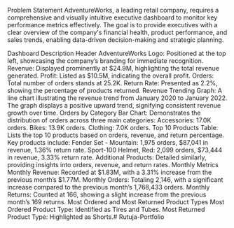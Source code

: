 Problem Statement
AdventureWorks, a leading retail company, requires a comprehensive and visually intuitive executive dashboard to monitor key performance metrics effectively. The goal is to provide executives with a clear overview of the company's financial health, product performance, and sales trends, enabling data-driven decision-making and strategic planning.

Dashboard Description
Header
AdventureWorks Logo: Positioned at the top left, showcasing the company’s branding for immediate recognition.
Revenue: Displayed prominently at $24.9M, highlighting the total revenue generated.
Profit: Listed as $10.5M, indicating the overall profit.
Orders: Total number of orders stands at 25.2K.
Return Rate: Presented as 2.2%, showing the percentage of products returned.
Revenue Trending
Graph: A line chart illustrating the revenue trend from January 2020 to January 2022. The graph displays a positive upward trend, signifying consistent revenue growth over time.
Orders by Category
Bar Chart: Demonstrates the distribution of orders across three main categories:
Accessories: 17.0K orders.
Bikes: 13.9K orders.
Clothing: 7.0K orders.
Top 10 Products
Table: Lists the top 10 products based on orders, revenue, and return percentage. Key products include:
Fender Set - Mountain: 1,975 orders, $87,041 in revenue, 1.36% return rate.
Sport-100 Helmet, Red: 2,099 orders, $73,444 in revenue, 3.33% return rate.
Additional Products: Detailed similarly, providing insights into orders, revenue, and return rates.
Monthly Metrics
Monthly Revenue: Recorded at $1.83M, with a 3.31% increase from the previous month’s $1.77M.
Monthly Orders: Totaling 2,146, with a significant increase compared to the previous month’s 1,768,433 orders.
Monthly Returns: Counted at 166, showing a slight increase from the previous month’s 169 returns.
Most Ordered and Most Returned Product Types
Most Ordered Product Type: Identified as Tires and Tubes.
Most Returned Product Type: Highlighted as Shorts.# Rutuja-Portfolio
